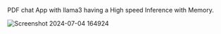  PDF chat App with llama3 having a High speed Inference with Memory.

![Screenshot 2024-07-04 164924](https://github.com/DarshanAnand007/SEN-DSUU/assets/93935699/ad588cd5-79dc-4a62-86b5-7e94fc3c9648)
